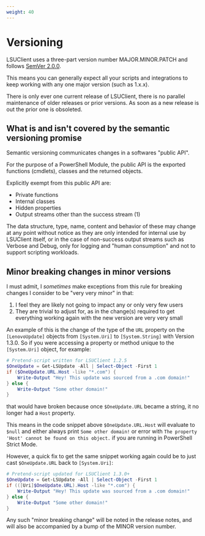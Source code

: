 ```yaml
---
weight: 40
---
```


# Versioning

LSUClient uses a three-part version number MAJOR.MINOR.PATCH and follows [SemVer 2.0.0](https://semver.org/spec/v2.0.0.html).

This means you can generally expect all your scripts and integrations to keep working with any one major version (such as 1.x.x).

There is only ever one current release of LSUClient, there is no parallel maintenance of older releases or prior versions.
As soon as a new release is out the prior one is obsoleted.

## What is and isn't covered by the semantic versioning promise

Semantic versioning communicates changes in a softwares "public API".

For the purpose of a PowerShell Module, the public API is the exported functions (cmdlets), classes and the returned objects.

Explicitly exempt from this public API are:

- Private functions
- Internal classes
- Hidden properties
- Output streams other than the success stream (1)

The data structure, type, name, content and behavior of these may change at any point without notice as they are
only intended for internal use by LSUClient itself, or in the case of non-success output streams such as Verbose and Debug,
only for logging and "human consumption" and not to support scripting workloads.

## Minor breaking changes in minor versions

I must admit, I *sometimes* make exceptions from this rule for breaking changes I consider to be "very very minor" in that:

1. I feel they are likely not going to impact any or only very few users
2. They are trivial to adjust for, as in the change(s) required to get everything working again with the new version are very very small

An example of this is the change of the type of the `URL` property on the `[LenovoUpdate]` objects from `[System.Uri]` to `[System.String]` with Version 1.3.0.
So if you were accessing a property or method unique to the `[System.Uri]` object, for example:

```powershell
# Pretend-script written for LSUClient 1.2.5
$OneUpdate = Get-LSUpdate -All | Select-Object -First 1
if ($OneUpdate.URL.Host -like "*.com") {
    Write-Output "Hey! This update was sourced from a .com domain!"
} else {
    Write-Output "Some other domain!"
}
```

that would have broken because once `$OneUpdate.URL` became a string, it no longer had a `Host` property.

This means in the code snippet above `$OneUpdate.URL.Host` will evaluate to `$null` and either always print `Some other domain!`
or error with `The property 'Host' cannot be found on this object.` if you are running in PowerShell Strict Mode.

However, a quick fix to get the same snippet working again could be to just cast `$OneUpdate.URL` back to `[System.Uri]`:

```powershell {hl_lines=[3]}
# Pretend-script updated for LSUClient 1.3.0+
$OneUpdate = Get-LSUpdate -All | Select-Object -First 1
if (([Uri]$OneUpdate.URL).Host -like "*.com") {
    Write-Output "Hey! This update was sourced from a .com domain!"
} else {
    Write-Output "Some other domain!"
}
```

Any such "minor breaking change" will be noted in the release notes, and will also be accompanied by a bump of the MINOR version number.

